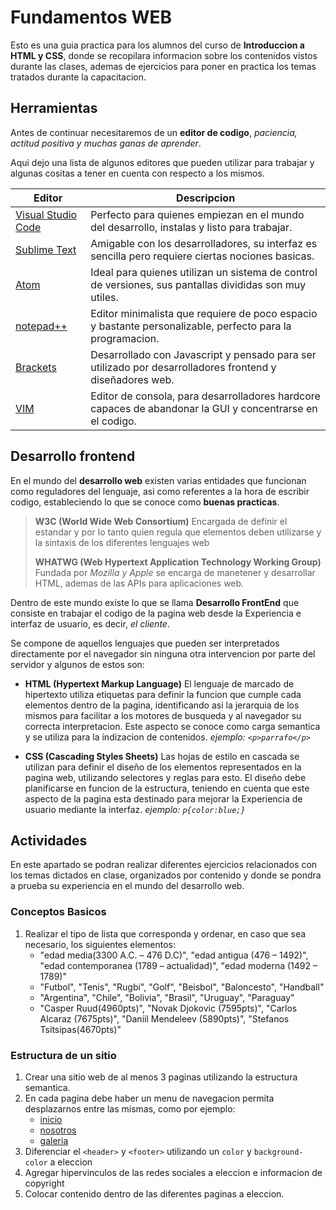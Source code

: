 # Fundamentos WEB

Esto es una guia practica para los alumnos del curso de __Introduccion a HTML y CSS__, donde se recopilara informacion sobre los contenidos vistos durante las clases, ademas de ejercicios para poner en practica los temas tratados durante la capacitacion.

## Herramientas

Antes de continuar necesitaremos de un __editor de codigo__, _paciencia, actitud positiva y muchas ganas de aprender_.

Aqui dejo una lista de algunos editores que pueden utilizar para trabajar y algunas cositas a tener en cuenta con respecto a los mismos.

|Editor | Descripcion |
|--|--|
| [Visual Studio Code](https://code.visualstudio.com) | Perfecto para quienes empiezan en el mundo del desarrollo, instalas y listo para trabajar. |
| [Sublime Text](https://sublimetext.com) | Amigable con los desarrolladores, su interfaz es sencilla pero requiere ciertas nociones basicas. |
| [Atom](https://atom.io) | Ideal para quienes utilizan un sistema de control de versiones, sus pantallas divididas son muy utiles. |
| [notepad++](https://notepad-plus-plus.org/) | Editor minimalista que requiere de poco espacio y bastante personalizable, perfecto para la programacion. |
| [Brackets](https://brackets.io) | Desarrollado con Javascript y pensado para ser utilizado por desarrolladores frontend y diseñadores web. |
| [VIM](https://www.vim.org/) | Editor de consola, para desarrolladores hardcore capaces de abandonar la GUI y concentrarse en el codigo. |

## Desarrollo frontend

En el mundo del __desarrollo web__ existen varias entidades que funcionan como reguladores del lenguaje, asi como referentes a la hora de escribir codigo, estableciendo lo que se conoce como __buenas practicas__.

> __W3C (World Wide Web Consortium)__ Encargada de definir el estandar y por lo tanto quien regula que elementos deben utilizarse y la sintaxis de los diferentes lenguajes web
>
> __WHATWG (Web Hypertext Application Technology Working Group)__ Fundada por _Mozilla y Apple_ se encarga de manetener y desarrollar HTML, ademas de las APIs para aplicaciones web.

Dentro de este mundo existe lo que se llama __Desarrollo FrontEnd__ que consiste en trabajar el codigo de la pagina web desde la Experiencia e interfaz de usuario, es decir, _el cliente_.

Se compone de aquellos lenguajes que pueden ser interpretados directamente por el navegador sin ninguna otra intervencion por parte del servidor y algunos de estos son:

* __HTML (Hypertext Markup Language)__ El lenguaje de marcado de hipertexto utiliza etiquetas para definir la funcion que cumple cada elementos dentro de la pagina, identificando asi la jerarquia de los mismos para facilitar a los motores de busqueda y al navegador su correcta interpretacion. Este aspecto se conoce como carga semantica y se utiliza para la indizacion de contenidos.
_ejemplo: `<p>parrafo</p>`_

* __CSS (Cascading Styles Sheets)__ Las hojas de estilo en cascada se utilizan para definir el diseño de los elementos representados en la pagina web, utilizando selectores y reglas para esto. El diseño debe planificarse en funcion de la estructura, teniendo en cuenta que este aspecto de la pagina esta destinado para mejorar la Experiencia de usuario mediante la interfaz.
_ejemplo: `p{color:blue;}`_

## Actividades

En este apartado se podran realizar diferentes ejercicios relacionados con los temas dictados en clase, organizados por contenido y donde se pondra a prueba su experiencia en el mundo del desarrollo web.

### Conceptos Basicos
1. Realizar el tipo de lista que corresponda y ordenar, en caso que sea necesario, los siguientes elementos:
   * "edad media(3300 A.C. – 476 D.C)",  "edad antigua (476 – 1492)", "edad contemporanea (1789 – actualidad)", "edad moderna (1492 – 1789)"
   * "Futbol", "Tenis", "Rugbi", "Golf", "Beisbol", "Baloncesto", "Handball"
   * "Argentina", "Chile", "Bolivia", "Brasil", "Uruguay", "Paraguay"
   * "Casper Ruud(4960pts)", "Novak Djokovic (7595pts)", "Carlos Alcaraz (7675pts)", "Daniil Mendeleev (5890pts)", "Stefanos Tsitsipas(4670pts)"

### Estructura de un sitio
1. Crear una sitio web de al menos 3 paginas utilizando la estructura semantica.
2. En cada pagina debe haber un menu de navegacion permita desplazarnos entre las mismas, como por ejemplo:
   * [inicio](index.html)
   * [nosotros](about.html)
   * [galeria](gallery.html)
3. Diferenciar el `<header>` y `<footer>` utilizando un `color` y `background-color` a eleccion
4. Agregar hipervinculos de las redes sociales a eleccion e informacion de copyright
5. Colocar contenido dentro de las diferentes paginas a eleccion.
